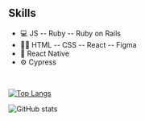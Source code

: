 ## Skills 
* 💻 JS -- Ruby -- Ruby on Rails
* 👨‍🎨 HTML -- CSS -- React -- Figma
* 📱 React Native
* ⚙️ Cypress
<br>

[![Top Langs](https://github-readme-stats.vercel.app/api/top-langs/?username=Ehugo2000)](https://github.com/anuraghazra/github-readme-stats)
<br>

![GitHub stats](https://github-readme-stats.vercel.app/api?username=Ehugo2000&show_icons=true)  


